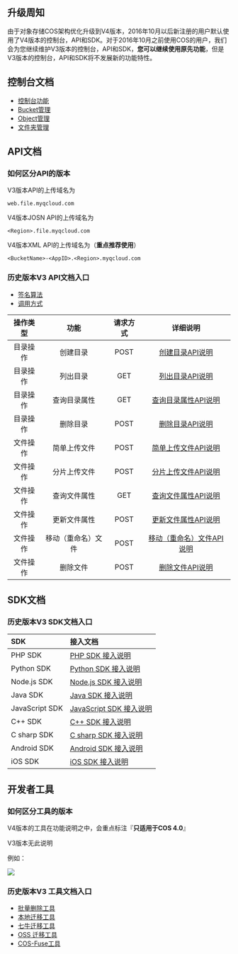 ## 升级周知

由于对象存储COS架构优化升级到V4版本，2016年10月以后新注册的用户默认使用了V4版本的控制台，API和SDK。对于2016年10月之前使用COS的用户，我们会为您继续维护V3版本的控制台，API和SDK，**您可以继续使用原先功能**，但是V3版本的控制台，API和SDK将不发展新的功能特性。

## 控制台文档

- [控制台功能](/document/product/430/5904)
- [Bucket管理](/document/product/430/5886)
- [Object管理](/document/product/430/5978)
- [文件夹管理](/document/product/430/5914)

## API文档

### 如何区分API的版本

V3版本API的上传域名为

```
web.file.myqcloud.com
```

V4版本JOSN API的上传域名为

```
<Region>.file.myqcloud.com
```

V4版本XML API的上传域名为（**重点推荐使用**）

```
<BucketName>-<AppID>.<Region>.myqcloud.com
```

### 历史版本V3 API文档入口

- [签名算法](/document/product/430/5993)
- [调用方式](/document/product/430/5994)

| 操作类型 |    功能     | 请求方式 |                详细说明                 |
| :--: | :-------: | :--: | :---------------------------------: |
| 目录操作 |   创建目录    | POST |   [创建目录API说明](/doc/api/264/6000)    |
| 目录操作 |   列出目录    | GET  |   [列出目录API说明](/doc/api/264/6001)    |
| 目录操作 |  查询目录属性   | GET  |  [查询目录属性API说明](/doc/api/264/6002)   |
| 目录操作 |   删除目录    | POST |   [删除目录API说明](/doc/api/264/6003)    |
| 文件操作 |  简单上传文件   | POST |  [简单上传文件API说明](/doc/api/264/6005)   |
| 文件操作 |  分片上传文件   | POST |  [分片上传文件API说明](/doc/api/264/6006)   |
| 文件操作 |  查询文件属性   | GET  |  [查询文件属性API说明](/doc/api/264/6008)   |
| 文件操作 |  更新文件属性   | POST |  [更新文件属性API说明](/doc/api/264/6011)   |
| 文件操作 | 移动（重命名）文件 | POST | [移动（重命名）文件API说明](/doc/api/264/6009) |
| 文件操作 |   删除文件    | POST |   [删除文件API说明](/doc/api/264/6010)    |

## SDK文档

### 历史版本V3 SDK文档入口

| SDK            | 接入文档                                     |
| :------------- | :--------------------------------------- |
| PHP SDK        | [PHP SDK 接入说明](/doc/product/430/5942)    |
| Python SDK     | [Python SDK 接入说明](/doc/product/430/5943) |
| Node.js SDK    | [Node.js SDK 接入说明](/doc/product/430/5947) |
| Java SDK       | [Java SDK 接入说明](/doc/product/430/5944)   |
| JavaScript SDK | [JavaScript SDK 接入说明](/doc/product/430/5946) |
| C++ SDK        | [C++ SDK 接入说明](/doc/product/430/5945)    |
| C sharp SDK    | [C sharp SDK 接入说明](/doc/product/430/5966) |
| Android SDK    | [Android SDK 接入说明](/doc/product/430/5950) |
| iOS SDK        | [iOS SDK 接入说明](/doc/product/430/5949)    |

## 开发者工具

### 如何区分工具的版本

V4版本的工具在功能说明之中，会重点标注『**只适用于COS 4.0**』

V3版本无此说明

例如：

![](https://mc.qcloudimg.com/static/img/b9ae616606fddd64a4ddd7277915c98c/image.png)

### 历史版本V3 工具文档入口

- [批量删除工具](/document/product/430/5918)
- [本地迁移工具](/document/product/430/5919)
- [七牛迁移工具](/document/product/430/6102)
- [OSS 迁移工具](/document/product/430/6103)
- [COS-Fuse工具](/document/product/430/6885)
